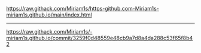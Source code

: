 https://raw.githack.com/Miriam1s/https-github.com-Miriam1s-miriam1s.github.io/main/index.html
****
https://raw.githack.com/Miriam1s/-miriam1s.github.io/commit/3259f0d48559e48cb9a7d8a4da288c53f65f8b42
